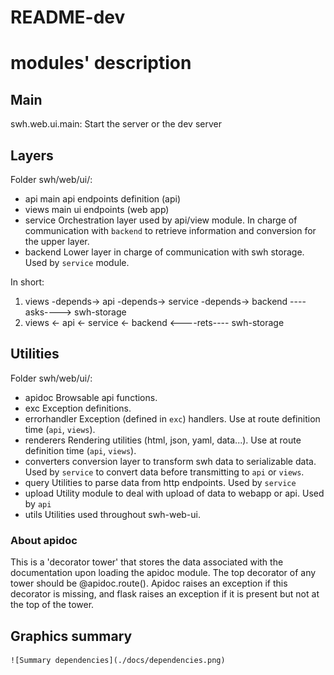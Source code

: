 README-dev
==========

# modules' description

## Main

swh.web.ui.main: Start the server or the dev server

## Layers

Folder swh/web/ui/:

- api            main api endpoints definition (api)
- views          main ui endpoints (web app)
- service        Orchestration layer used by api/view module.
                 In charge of communication with `backend` to retrieve
                 information and conversion for the upper layer.
- backend        Lower layer in charge of communication with swh storage.
                 Used by `service` module.

In short:
1. views -depends-> api -depends-> service -depends-> backend     ----asks----> swh-storage
2. views <- api <- service <- backend                             <----rets---- swh-storage

## Utilities

Folder swh/web/ui/:

- apidoc         Browsable api functions.
- exc            Exception definitions.
- errorhandler   Exception (defined in `exc`) handlers.
                 Use at route definition time (`api`, `views`).
- renderers      Rendering utilities (html, json, yaml, data...).
                 Use at route definition time (`api`, `views`).
- converters     conversion layer to transform swh data to serializable data.
                 Used by `service` to convert data before transmitting to `api` or `views`.
- query          Utilities to parse data from http endpoints.
                 Used by `service`
- upload         Utility module to deal with upload of data to webapp or api.
                 Used by `api`
- utils          Utilities used throughout swh-web-ui.

### About apidoc

This is a 'decorator tower' that stores the data associated with the
documentation upon loading the apidoc module. The top decorator of any
tower should be @apidoc.route(). Apidoc raises an exception if this
decorator is missing, and flask raises an exception if it is present
but not at the top of the tower.

## Graphics summary

    ![Summary dependencies](./docs/dependencies.png)
